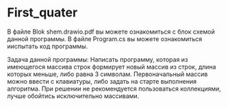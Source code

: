 # First_quater
В файле Blok shem.drawio.pdf вы можете ознакомиться с блок схемой данной программы.
В файле Program.cs вы можете ознакомиться ииспытать код программы.

Задача данной программы: Написать программу, которая из имеющегося массива строк формирует новый массив из строк, длина которых меньше, либо равна 3 символам. Первоначальный массив можно ввести с клавиатуры, либо задать на старте выполнения алгоритма. При решении не рекомендуется пользоваться коллекциями, лучше обойтись исключительно массивами.